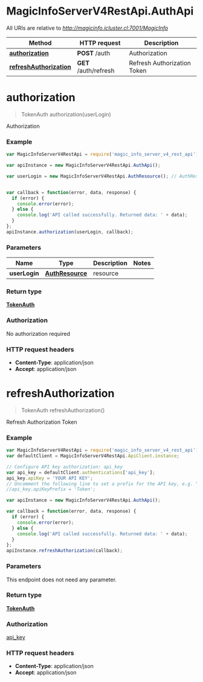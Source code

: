 # MagicInfoServerV4RestApi.AuthApi

All URIs are relative to *http://magicinfo.icluster.cl:7001/MagicInfo*

Method | HTTP request | Description
------------- | ------------- | -------------
[**authorization**](AuthApi.md#authorization) | **POST** /auth | Authorization
[**refreshAuthorization**](AuthApi.md#refreshAuthorization) | **GET** /auth/refresh | Refresh Authorization Token


<a name="authorization"></a>
# **authorization**
> TokenAuth authorization(userLogin)

Authorization

### Example
```javascript
var MagicInfoServerV4RestApi = require('magic_info_server_v4_rest_api');

var apiInstance = new MagicInfoServerV4RestApi.AuthApi();

var userLogin = new MagicInfoServerV4RestApi.AuthResource(); // AuthResource | resource


var callback = function(error, data, response) {
  if (error) {
    console.error(error);
  } else {
    console.log('API called successfully. Returned data: ' + data);
  }
};
apiInstance.authorization(userLogin, callback);
```

### Parameters

Name | Type | Description  | Notes
------------- | ------------- | ------------- | -------------
 **userLogin** | [**AuthResource**](AuthResource.md)| resource | 

### Return type

[**TokenAuth**](TokenAuth.md)

### Authorization

No authorization required

### HTTP request headers

 - **Content-Type**: application/json
 - **Accept**: application/json

<a name="refreshAuthorization"></a>
# **refreshAuthorization**
> TokenAuth refreshAuthorization()

Refresh Authorization Token

### Example
```javascript
var MagicInfoServerV4RestApi = require('magic_info_server_v4_rest_api');
var defaultClient = MagicInfoServerV4RestApi.ApiClient.instance;

// Configure API key authorization: api_key
var api_key = defaultClient.authentications['api_key'];
api_key.apiKey = 'YOUR API KEY';
// Uncomment the following line to set a prefix for the API key, e.g. "Token" (defaults to null)
//api_key.apiKeyPrefix = 'Token';

var apiInstance = new MagicInfoServerV4RestApi.AuthApi();

var callback = function(error, data, response) {
  if (error) {
    console.error(error);
  } else {
    console.log('API called successfully. Returned data: ' + data);
  }
};
apiInstance.refreshAuthorization(callback);
```

### Parameters
This endpoint does not need any parameter.

### Return type

[**TokenAuth**](TokenAuth.md)

### Authorization

[api_key](../README.md#api_key)

### HTTP request headers

 - **Content-Type**: application/json
 - **Accept**: application/json

